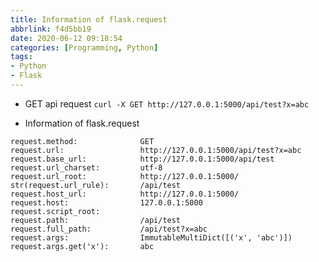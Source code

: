 ```yaml
---
title: Information of flask.request
abbrlink: f4d5bb19
date: 2020-06-12 09:18:54
categories: [Programming, Python]
tags:
- Python
- Flask
---
```

* GET api request
`curl -X GET http://127.0.0.1:5000/api/test?x=abc`

* Information of flask.request
```
request.method:              GET
request.url:                 http://127.0.0.1:5000/api/test?x=abc
request.base_url:            http://127.0.0.1:5000/api/test
request.url_charset:         utf-8
request.url_root:            http://127.0.0.1:5000/
str(request.url_rule):       /api/test
request.host_url:            http://127.0.0.1:5000/
request.host:                127.0.0.1:5000
request.script_root:
request.path:                /api/test
request.full_path:           /api/test?x=abc
request.args:                ImmutableMultiDict([('x', 'abc')])
request.args.get('x'):       abc
```